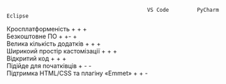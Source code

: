                                                  VS Code         PyCharm           Eclipse
Кросплатформеність                                  +                +                 +  
Безкоштовне ПО                                      +                +-                +  
Велика кількість додатків                           +                +                 +  
Ширикоий простір кастомізації                       +                +                 +  
Відкритий код                                       +                +                 +  
Підійде для початківців                             +                -                 -  
Підтримка HTML/CSS та плагіну «Emmet»               +                +                 -  